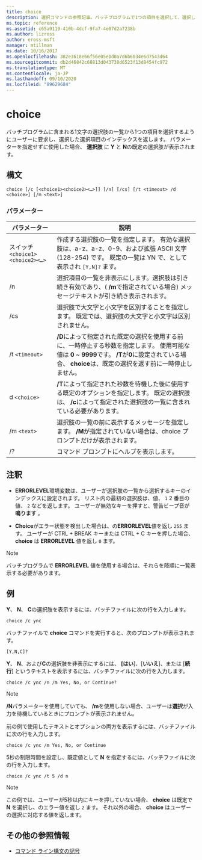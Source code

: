 ```yaml
---
title: choice
description: 選択コマンドの参照記事。バッチプログラムで1つの項目を選択して、選択した項目のインデックスを返すようにユーザーに要求します。
ms.topic: reference
ms.assetid: c65a9119-410b-4dcf-9fa7-4e07d2a7238b
ms.author: lizross
author: eross-msft
manager: mtillman
ms.date: 10/16/2017
ms.openlocfilehash: 382e3618e66f56e05ebd0a7d6b6034e6d7543d64
ms.sourcegitcommit: db2d46842c68813d043738d6523f13d8454fc972
ms.translationtype: MT
ms.contentlocale: ja-JP
ms.lasthandoff: 09/10/2020
ms.locfileid: "89629684"
---
```

# <a name="choice"></a>choice

バッチプログラムに含まれる1文字の選択肢の一覧から1つの項目を選択するようにユーザーに要求し、選択した選択項目のインデックスを返します。 パラメーターを指定せずに使用した場合、 **選択肢** に **Y** と **N**の既定の選択肢が表示されます。

## <a name="syntax"></a>構文

```
choice [/c [<choice1><choice2><…>]] [/n] [/cs] [/t <timeout> /d <choice>] [/m <text>]
```

### <a name="parameters"></a>パラメーター

| パラメーター | 説明 |
| --------- | ----------- |
| スイッチ `<choice1><choice2><…>` | 作成する選択肢の一覧を指定します。 有効な選択肢は、a-z、a-z、0-9、および拡張 ASCII 文字 (128-254) です。 既定の一覧は YN で、として表示され `[Y,N]?` ます。 |
| /n | 選択項目の一覧を非表示にします。選択肢は引き続き有効であり、( **/m**で指定されている場合) メッセージテキストが引き続き表示されます。 |
| /cs | 選択肢で大文字と小文字を区別することを指定します。 既定では、選択肢の大文字と小文字は区別されません。 |
| /t `<timeout>` | **/D**によって指定された既定の選択を使用する前に、一時停止する秒数を指定します。 使用可能な値は **0** ~ **9999**です。 **/T**が**0**に設定されている場合、 **choice**は、既定の選択を返す前に一時停止しません。 |
| d `<choice>` | **/T**によって指定された秒数を待機した後に使用する既定のオプションを指定します。 既定の選択肢は、 **/c**によって指定された選択肢の一覧に含まれている必要があります。 |
| /m `<text>` | 選択肢の一覧の前に表示するメッセージを指定します。 **/M**が指定されていない場合は、choice プロンプトだけが表示されます。 |
| /? | コマンド プロンプトにヘルプを表示します。 |

## <a name="remarks"></a>注釈

- **ERRORLEVEL**環境変数は、ユーザーが選択肢の一覧から選択するキーのインデックスに設定されます。 リスト内の最初の選択肢は、値、 `1` 2 番目の値、 `2` などを返します。 ユーザーが無効なキーを押すと、警告ビープ音が **鳴ります** 。

- **Choice**がエラー状態を検出した場合は、の**ERRORLEVEL**値を返し `255` ます。 ユーザーが CTRL + BREAK キーまたは CTRL + C キーを押した場合、 **choice** は **ERRORLEVEL** 値を返し `0` ます。

> [!NOTE]
> バッチプログラムで **ERRORLEVEL** 値を使用する場合は、それらを降順に一覧表示する必要があります。

## <a name="examples"></a>例

**Y**、 **N**、 **C**の選択肢を表示するには、バッチファイルに次の行を入力します。

```
choice /c ync
```

バッチファイルで **choice** コマンドを実行すると、次のプロンプトが表示されます。

```
[Y,N,C]?
```

**Y**、 **N**、および**C**の選択肢を非表示にするには、 **[はい**]、[**いいえ**]、または [**続行**] というテキストを表示するには、バッチファイルに次の行を入力します。

```
choice /c ync /n /m Yes, No, or Continue?
```

> [!NOTE]
> **/N**パラメーターを使用していても、 **/m**を使用しない場合、ユーザーは**選択**が入力を待機しているときにプロンプトが表示されません。

前の例で使用したテキストとオプションの両方を表示するには、バッチファイルに次の行を入力します。

```
choice /c ync /m Yes, No, or Continue
```

5秒の制限時間を設定し、既定値として **N** を指定するには、バッチファイルに次の行を入力します。

```
choice /c ync /t 5 /d n
```

> [!NOTE]
> この例では、ユーザーが5秒以内にキーを押していない場合、 **choice** は既定で **N** を選択し、のエラー値を返し `2` ます。 それ以外の場合、 **choice** はユーザーの選択に対応する値を返します。

## <a name="additional-references"></a>その他の参照情報

- [コマンド ライン構文の記号](command-line-syntax-key.md)
